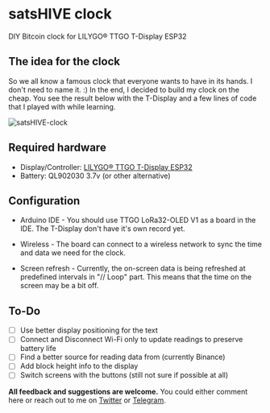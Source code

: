 # satsHIVE clock
DIY Bitcoin clock for LILYGO® TTGO T-Display ESP32

## The idea for the clock
So we all know a famous clock that everyone wants to have in its hands. I don't need to name it. :)
In the end, I decided to build my clock on the cheap. You see the result below with the T-Display and a few lines of code that I played with while learning.

![satsHIVE-clock](satsHIVE-clock.jpeg)

## Required hardware

* Display/Controller: [LILYGO® TTGO T-Display ESP32](https://www.aliexpress.com/item/33048962331.html)
* Battery: QL902030 3.7v (or other alternative)

## Configuration

- Arduino IDE - You should use TTGO LoRa32-OLED V1 as a board in the IDE. The T-Display don't have it's own record yet.

- Wireless - The board can connect to a wireless network to sync the time and data we need for the clock.

- Screen refresh - Currently, the on-screen data is being refreshed at predefined intervals in "// Loop" part. This means that the time on the screen may be a bit off.

## To-Do
- [ ] Use better display positioning for the text
- [ ] Connect and Disconnect Wi-Fi only to update readings to preserve battery life
- [ ] Find a better source for reading data from (currently Binance)
- [ ] Add block height info to the display
- [ ] Switch screens with the buttons (still not sure if possible at all)

**All feedback and suggestions are welcome.** You could either comment here or reach out to me on [Twitter](https://twitter.com/satsHIVE) or [Telegram](https://t.me/satsHIVE).